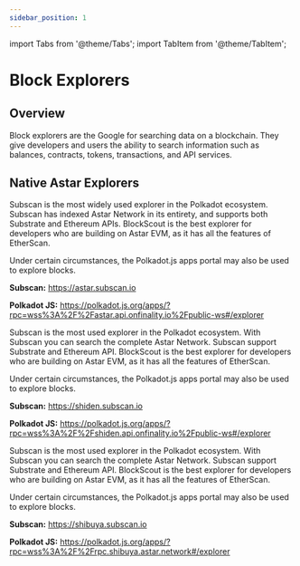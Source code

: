 ```yaml
---
sidebar_position: 1
---
```

import Tabs from '@theme/Tabs';
import TabItem from '@theme/TabItem';

# Block Explorers
## Overview

Block explorers are the Google for searching data on a blockchain. They give developers and users the ability to search information such as balances, contracts, tokens, transactions, and API services.

## Native Astar Explorers

<Tabs>
<TabItem value="astar" label="Astar Network" default>
<p>Subscan is the most widely used explorer in the Polkadot ecosystem. Subscan has indexed Astar Network in its entirety, and supports both Substrate and Ethereum APIs. BlockScout is the best explorer for developers who are building on Astar EVM, as it has all the features of EtherScan.</p>
<p>Under certain circumstances, the Polkadot.js apps portal may also be used to explore blocks.</p>
<p><b>Subscan:</b> <a href="https://astar.subscan.io">https://astar.subscan.io</a></p>
<p><b>Polkadot JS:</b> <a href="https://polkadot.js.org/apps/?rpc=wss%3A%2F%2Fastar.api.onfinality.io%2Fpublic-ws#/explorer">https://polkadot.js.org/apps/?rpc=wss%3A%2F%2Fastar.api.onfinality.io%2Fpublic-ws#/explorer</a></p>

</TabItem>
<TabItem value="shiden" label="Shiden Network">
<p>Subscan is the most used explorer in the Polkadot ecosystem. With Subscan you can search the complete Astar Network. Subscan support Substrate and Ethereum API. BlockScout is the best explorer for developers who are building on Astar EVM, as it has all the features of EtherScan.</p>
<p>Under certain circumstances, the Polkadot.js apps portal may also be used to explore blocks.</p>
<p><b>Subscan:</b> <a href="https://shiden.subscan.io">https://shiden.subscan.io</a></p>
<p><b>Polkadot JS:</b> <a href="https://polkadot.js.org/apps/?rpc=wss%3A%2F%2Fshiden.api.onfinality.io%2Fpublic-ws#/explorer">https://polkadot.js.org/apps/?rpc=wss%3A%2F%2Fshiden.api.onfinality.io%2Fpublic-ws#/explorer</a></p>

</TabItem>
<TabItem value="shibuya" label="Shibuya Network">
<p>Subscan is the most used explorer in the Polkadot ecosystem. With Subscan you can search the complete Astar Network. Subscan support Substrate and Ethereum API. BlockScout is the best explorer for developers who are building on Astar EVM, as it has all the features of EtherScan.</p>
<p>Under certain circumstances, the Polkadot.js apps portal may also be used to explore blocks.</p>
<p><b>Subscan:</b> <a href="https://shibuya.subscan.io">https://shibuya.subscan.io</a></p>
<p><b>Polkadot JS:</b> <a href="https://polkadot.js.org/apps/?rpc=wss%3A%2F%2Frpc.shibuya.astar.network#/explorer">https://polkadot.js.org/apps/?rpc=wss%3A%2F%2Frpc.shibuya.astar.network#/explorer</a></p>

</TabItem>
</Tabs>

